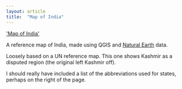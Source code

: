 ```yaml
---
layout: article
title:  "Map of India"
---
```


['Map of India'](/assets/images/india-ref.png)

A reference map of India, made using QGIS and [Natural Earth](http://naturalearthdata.com/) data. 

Loosely based on a UN reference map. This one shows Kashmir as a disputed region (the original left Kashmir off). 

I should really have included a list of the abbreviations used for states, perhaps on the right of the page. 